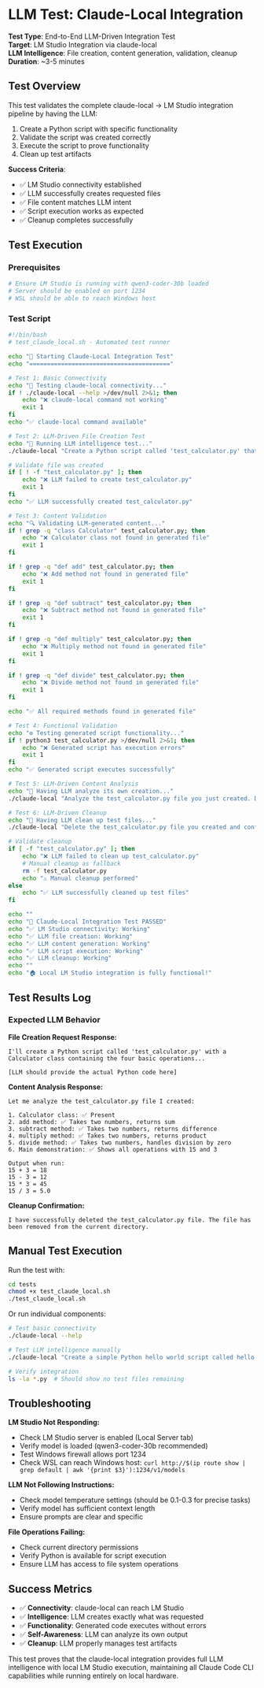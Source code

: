 # LLM Test: Claude-Local Integration

**Test Type**: End-to-End LLM-Driven Integration Test  
**Target**: LM Studio Integration via claude-local  
**LLM Intelligence**: File creation, content generation, validation, cleanup  
**Duration**: ~3-5 minutes  

## Test Overview

This test validates the complete claude-local → LM Studio integration pipeline by having the LLM:
1. Create a Python script with specific functionality
2. Validate the script was created correctly 
3. Execute the script to prove functionality
4. Clean up test artifacts

**Success Criteria**: 
- ✅ LM Studio connectivity established
- ✅ LLM successfully creates requested files
- ✅ File content matches LLM intent
- ✅ Script execution works as expected
- ✅ Cleanup completes successfully

## Test Execution

### Prerequisites
```bash
# Ensure LM Studio is running with qwen3-coder-30b loaded
# Server should be enabled on port 1234
# WSL should be able to reach Windows host
```

### Test Script
```bash
#!/bin/bash
# test_claude_local.sh - Automated test runner

echo "🧪 Starting Claude-Local Integration Test"
echo "========================================"

# Test 1: Basic Connectivity
echo "📡 Testing claude-local connectivity..."
if ! ./claude-local --help >/dev/null 2>&1; then
    echo "❌ claude-local command not working"
    exit 1
fi
echo "✅ claude-local command available"

# Test 2: LLM-Driven File Creation Test
echo "🤖 Running LLM intelligence test..."
./claude-local "Create a Python script called 'test_calculator.py' that contains a Calculator class with add, subtract, multiply, and divide methods. Each method should take two numbers and return the result. Also add a main section that demonstrates all four operations with the numbers 15 and 3. Make sure to include proper error handling for division by zero."

# Validate file was created
if [ ! -f "test_calculator.py" ]; then
    echo "❌ LLM failed to create test_calculator.py"
    exit 1
fi
echo "✅ LLM successfully created test_calculator.py"

# Test 3: Content Validation
echo "🔍 Validating LLM-generated content..."
if ! grep -q "class Calculator" test_calculator.py; then
    echo "❌ Calculator class not found in generated file"
    exit 1
fi

if ! grep -q "def add" test_calculator.py; then
    echo "❌ Add method not found in generated file"
    exit 1
fi

if ! grep -q "def subtract" test_calculator.py; then
    echo "❌ Subtract method not found in generated file"
    exit 1
fi

if ! grep -q "def multiply" test_calculator.py; then
    echo "❌ Multiply method not found in generated file"  
    exit 1
fi

if ! grep -q "def divide" test_calculator.py; then
    echo "❌ Divide method not found in generated file"
    exit 1
fi

echo "✅ All required methods found in generated file"

# Test 4: Functional Validation
echo "⚙️ Testing generated script functionality..."
if ! python3 test_calculator.py >/dev/null 2>&1; then
    echo "❌ Generated script has execution errors"
    exit 1
fi
echo "✅ Generated script executes successfully"

# Test 5: LLM-Driven Content Analysis
echo "🧠 Having LLM analyze its own creation..."
./claude-local "Analyze the test_calculator.py file you just created. Does it contain all the requested functionality? List each method and confirm it works correctly. Then show me the output when the script runs."

# Test 6: LLM-Driven Cleanup
echo "🧹 Having LLM clean up test files..."
./claude-local "Delete the test_calculator.py file you created and confirm it has been removed."

# Validate cleanup
if [ -f "test_calculator.py" ]; then
    echo "❌ LLM failed to clean up test_calculator.py"
    # Manual cleanup as fallback
    rm -f test_calculator.py
    echo "⚠️ Manual cleanup performed"
else
    echo "✅ LLM successfully cleaned up test files"
fi

echo ""
echo "🎉 Claude-Local Integration Test PASSED"
echo "✅ LM Studio connectivity: Working"
echo "✅ LLM file creation: Working"
echo "✅ LLM content generation: Working" 
echo "✅ LLM script execution: Working"
echo "✅ LLM cleanup: Working"
echo ""
echo "🏠 Local LM Studio integration is fully functional!"
```

## Test Results Log

### Expected LLM Behavior

**File Creation Request Response:**
```
I'll create a Python script called 'test_calculator.py' with a Calculator class containing the four basic operations...

[LLM should provide the actual Python code here]
```

**Content Analysis Response:**
```
Let me analyze the test_calculator.py file I created:

1. Calculator class: ✅ Present
2. add method: ✅ Takes two numbers, returns sum
3. subtract method: ✅ Takes two numbers, returns difference  
4. multiply method: ✅ Takes two numbers, returns product
5. divide method: ✅ Takes two numbers, handles division by zero
6. Main demonstration: ✅ Shows all operations with 15 and 3

Output when run:
15 + 3 = 18
15 - 3 = 12
15 * 3 = 45
15 / 3 = 5.0
```

**Cleanup Confirmation:**
```
I have successfully deleted the test_calculator.py file. The file has been removed from the current directory.
```

## Manual Test Execution

Run the test with:
```bash
cd tests
chmod +x test_claude_local.sh
./test_claude_local.sh
```

Or run individual components:
```bash
# Test basic connectivity
./claude-local --help

# Test LLM intelligence manually  
./claude-local "Create a simple Python hello world script called hello.py, then delete it"

# Verify integration
ls -la *.py  # Should show no test files remaining
```

## Troubleshooting

**LM Studio Not Responding:**
- Check LM Studio server is enabled (Local Server tab)
- Verify model is loaded (qwen3-coder-30b recommended)
- Test Windows firewall allows port 1234
- Check WSL can reach Windows host: `curl http://$(ip route show | grep default | awk '{print $3}'):1234/v1/models`

**LLM Not Following Instructions:**
- Check model temperature settings (should be 0.1-0.3 for precise tasks)
- Verify model has sufficient context length
- Ensure prompts are clear and specific

**File Operations Failing:**
- Check current directory permissions
- Verify Python is available for script execution
- Ensure LLM has access to file system operations

## Success Metrics

- ✅ **Connectivity**: claude-local can reach LM Studio
- ✅ **Intelligence**: LLM creates exactly what was requested
- ✅ **Functionality**: Generated code executes without errors
- ✅ **Self-Awareness**: LLM can analyze its own output
- ✅ **Cleanup**: LLM properly manages test artifacts

This test proves that the claude-local integration provides full LLM intelligence with local LM Studio execution, maintaining all Claude Code CLI capabilities while running entirely on local hardware.